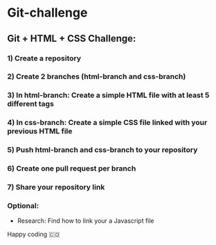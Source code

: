 # Git-challenge

## Git + HTML + CSS Challenge:

### 1) Create a repository 
### 2) Create 2 branches (html-branch and css-branch)
### 3) In html-branch: Create a simple HTML file with at least 5 different tags 
### 4) In css-branch: Create a simple CSS file linked with your previous HTML file
### 5) Push html-branch and css-branch to your repository
### 6) Create one pull request per branch
### 7) Share your repository link

### Optional:
- Research: Find how to link your a Javascript file

Happy coding 🇨🇴
